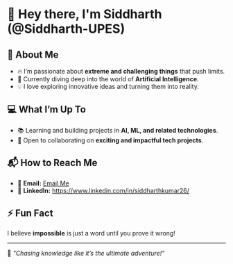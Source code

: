 # 👋 Hey there, I'm Siddharth (@Siddharth-UPES)

## 🚀 About Me
- 🔥 I’m passionate about **extreme and challenging things** that push limits.  
- 🤖 Currently diving deep into the world of **Artificial Intelligence**.  
- 💡 I love exploring innovative ideas and turning them into reality.  

## 💻 What I’m Up To
- 📚 Learning and building projects in **AI, ML, and related technologies**.  
- 🤝 Open to collaborating on **exciting and impactful tech projects**.  

## 📬 How to Reach Me
- 📧 **Email:** [Email Me](mailto:sidchaudhary2508@gmail.com)
- 💼 **LinkedIn:** https://www.linkedin.com/in/siddharthkumar26/

## ⚡ Fun Fact
I believe **impossible** is just a word until you prove it wrong!  

---
🌟 *"Chasing knowledge like it’s the ultimate adventure!"*


<!---
Siddharth-UPES/Siddharth-UPES is a ✨ special ✨ repository because its `README.md` (this file) appears on your GitHub profile.
You can click the Preview link to take a look at your changes.
--->
